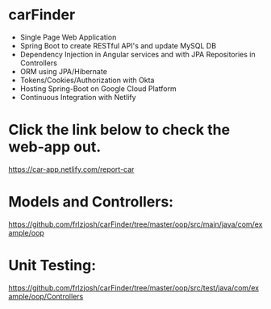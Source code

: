# carFinder
- Single Page Web Application
- Spring Boot to create RESTful API's and update MySQL DB
- Dependency Injection in Angular services and with JPA Repositories in Controllers
- ORM using JPA/Hibernate
- Tokens/Cookies/Authorization with Okta
- Hosting Spring-Boot on Google Cloud Platform
- Continuous Integration with Netlify

# Click the link below to check the web-app out.
https://car-app.netlify.com/report-car

# Models and Controllers:
https://github.com/frlzjosh/carFinder/tree/master/oop/src/main/java/com/example/oop

# Unit Testing:
https://github.com/frlzjosh/carFinder/tree/master/oop/src/test/java/com/example/oop/Controllers
